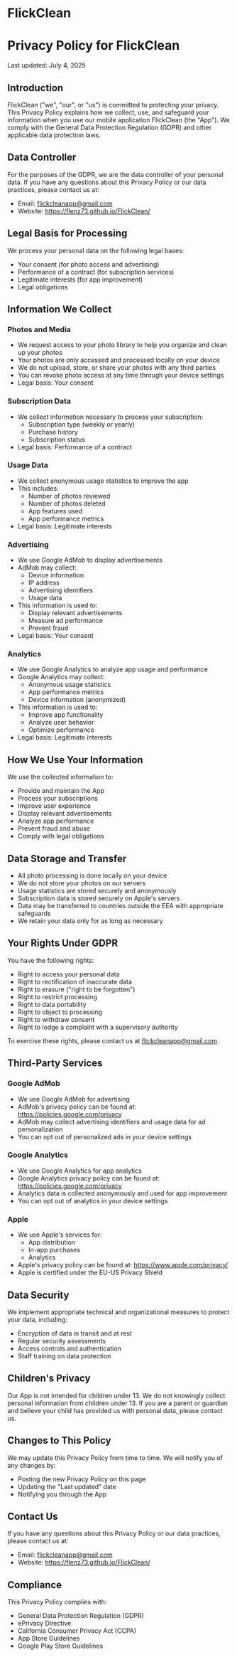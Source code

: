 # FlickClean

# Privacy Policy for FlickClean

Last updated: July 4, 2025

## Introduction

FlickClean ("we", "our", or "us") is committed to protecting your privacy. This Privacy Policy explains how we collect, use, and safeguard your information when you use our mobile application FlickClean (the "App"). We comply with the General Data Protection Regulation (GDPR) and other applicable data protection laws.

## Data Controller

For the purposes of the GDPR, we are the data controller of your personal data. If you have any questions about this Privacy Policy or our data practices, please contact us at:

* Email: flickcleanapp@gmail.com
* Website: https://flenz73.github.io/FlickClean/

## Legal Basis for Processing

We process your personal data on the following legal bases:

* Your consent (for photo access and advertising)
* Performance of a contract (for subscription services)
* Legitimate interests (for app improvement)
* Legal obligations

## Information We Collect

### Photos and Media

* We request access to your photo library to help you organize and clean up your photos
* Your photos are only accessed and processed locally on your device
* We do not upload, store, or share your photos with any third parties
* You can revoke photo access at any time through your device settings
* Legal basis: Your consent

### Subscription Data

* We collect information necessary to process your subscription:  
   * Subscription type (weekly or yearly)  
   * Purchase history  
   * Subscription status
* Legal basis: Performance of a contract

### Usage Data

* We collect anonymous usage statistics to improve the app
* This includes:  
   * Number of photos reviewed  
   * Number of photos deleted  
   * App features used  
   * App performance metrics
* Legal basis: Legitimate interests

### Advertising

* We use Google AdMob to display advertisements
* AdMob may collect:  
   * Device information  
   * IP address  
   * Advertising identifiers  
   * Usage data
* This information is used to:  
   * Display relevant advertisements  
   * Measure ad performance  
   * Prevent fraud
* Legal basis: Your consent

### Analytics

* We use Google Analytics to analyze app usage and performance
* Google Analytics may collect:  
   * Anonymous usage statistics  
   * App performance metrics  
   * Device information (anonymized)
* This information is used to:  
   * Improve app functionality  
   * Analyze user behavior  
   * Optimize performance
* Legal basis: Legitimate interests

## How We Use Your Information

We use the collected information to:

* Provide and maintain the App
* Process your subscriptions
* Improve user experience
* Display relevant advertisements
* Analyze app performance
* Prevent fraud and abuse
* Comply with legal obligations

## Data Storage and Transfer

* All photo processing is done locally on your device
* We do not store your photos on our servers
* Usage statistics are stored securely and anonymously
* Subscription data is stored securely on Apple's servers
* Data may be transferred to countries outside the EEA with appropriate safeguards
* We retain your data only for as long as necessary

## Your Rights Under GDPR

You have the following rights:

* Right to access your personal data
* Right to rectification of inaccurate data
* Right to erasure ("right to be forgotten")
* Right to restrict processing
* Right to data portability
* Right to object to processing
* Right to withdraw consent
* Right to lodge a complaint with a supervisory authority

To exercise these rights, please contact us at flickcleanapp@gmail.com.

## Third-Party Services

### Google AdMob

* We use Google AdMob for advertising
* AdMob's privacy policy can be found at: https://policies.google.com/privacy
* AdMob may collect advertising identifiers and usage data for ad personalization
* You can opt out of personalized ads in your device settings

### Google Analytics

* We use Google Analytics for app analytics
* Google Analytics privacy policy can be found at: https://policies.google.com/privacy
* Analytics data is collected anonymously and used for app improvement
* You can opt out of analytics in your device settings

### Apple

* We use Apple's services for:  
   * App distribution  
   * In-app purchases  
   * Analytics
* Apple's privacy policy can be found at: https://www.apple.com/privacy/
* Apple is certified under the EU-US Privacy Shield

## Data Security

We implement appropriate technical and organizational measures to protect your data, including:

* Encryption of data in transit and at rest
* Regular security assessments
* Access controls and authentication
* Staff training on data protection

## Children's Privacy

Our App is not intended for children under 13. We do not knowingly collect personal information from children under 13. If you are a parent or guardian and believe your child has provided us with personal data, please contact us.

## Changes to This Policy

We may update this Privacy Policy from time to time. We will notify you of any changes by:

* Posting the new Privacy Policy on this page
* Updating the "Last updated" date
* Notifying you through the App

## Contact Us

If you have any questions about this Privacy Policy or our data practices, please contact us at:

* Email: flickcleanapp@gmail.com
* Website: https://flenz73.github.io/FlickClean/

## Compliance

This Privacy Policy complies with:

* General Data Protection Regulation (GDPR)
* ePrivacy Directive
* California Consumer Privacy Act (CCPA)
* App Store Guidelines
* Google Play Store Guidelines
